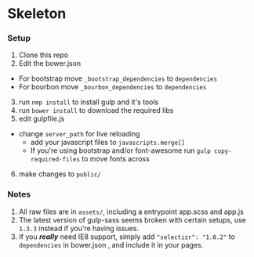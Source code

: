 # Skeleton

### Setup

1. Clone this repo
2. Edit the bower.json
  * For bootstrap move `_bootstrap_dependencies` to `dependencies`
  * For bourbon move `_bourbon_dependencies` to `dependencies`
3. run `nmp install` to install gulp and it's tools
4. run `bower install` to download the required libs
5. edit gulpfile.js
  * change `server_path` for live reloading
	* add your javascript files to `javascripts.merge[]`
	* If you're using bootstrap and/or font-awesome run `gulp copy-required-files` to move fonts across
6. make changes to `public/` 

### Notes

1. All raw files are in `assets/`, including a entrypoint app.scss and app.js
3. The latest version of gulp-sass seems broken with certain setups, use `1.3.3` instead if you're having issues.
4. If you ***really*** need IE8 support, simply add `"selectizr": "1.0.2"` to `dependencies` in bower.json , and include it in your pages.